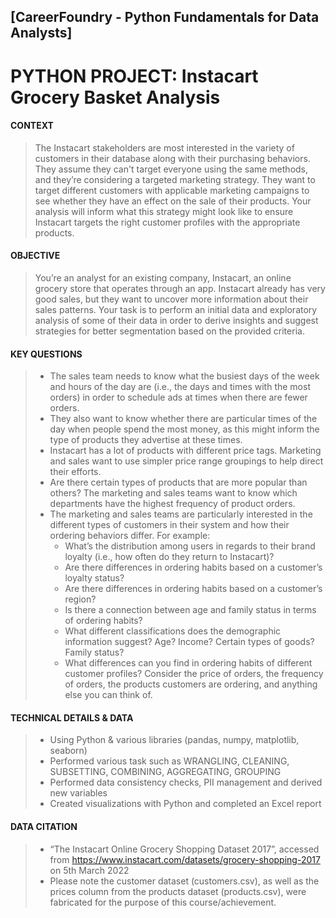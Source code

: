 ## [CareerFoundry - Python Fundamentals for Data Analysts]
# PYTHON PROJECT: Instacart Grocery Basket Analysis

#### CONTEXT

> The Instacart stakeholders are most interested in the variety of customers in their database along with their purchasing behaviors. They assume they can't target everyone using the same methods, and they’re considering a targeted marketing strategy. They want to target different customers with applicable marketing campaigns to see whether they have an effect on the sale of their products. Your analysis will inform what this strategy might look like to ensure Instacart targets the right customer profiles with the appropriate products.


#### OBJECTIVE 

> You’re an analyst for an existing company, Instacart, an online grocery store that operates through an app. Instacart already has very good sales, but they want to uncover more information about their sales patterns. Your task is to perform an initial data and exploratory analysis of some of their data in order to derive insights and suggest strategies for better segmentation based on the provided criteria.

#### KEY QUESTIONS

> - The sales team needs to know what the busiest days of the week and hours of the day are (i.e., the days and times with the most orders) in order to schedule ads at times when there are fewer orders.
> - They also want to know whether there are particular times of the day when people spend the most money, as this might inform the type of products they advertise at these times.
> - Instacart has a lot of products with different price tags. Marketing and sales want to use
simpler price range groupings to help direct their efforts.
> - Are there certain types of products that are more popular than others? The marketing
and sales teams want to know which departments have the highest frequency of product
orders.
> - The marketing and sales teams are particularly interested in the different types of customers in their system and how their ordering behaviors differ. For example:
>   - What’s the distribution among users in regards to their brand loyalty (i.e., how often do they return to Instacart)?
>   - Are there differences in ordering habits based on a customer’s loyalty status?
>   - Are there differences in ordering habits based on a customer’s region?
>   - Is there a connection between age and family status in terms of ordering habits?
>   - What different classifications does the demographic information suggest? Age? Income? Certain types of goods? Family status?
>   - What differences can you find in ordering habits of different customer profiles? Consider the price of orders, the frequency of orders, the products customers are ordering, and anything else you can think of.

#### TECHNICAL DETAILS & DATA

> - Using Python & various libraries (pandas, numpy, matplotlib, seaborn)
> - Performed various task such as WRANGLING, CLEANING, SUBSETTING, COMBINING, AGGREGATING, GROUPING
> - Performed data consistency checks, PII management and derived new variables
> - Created visualizations with Python and completed an Excel report


#### DATA CITATION

> - “The Instacart Online Grocery Shopping Dataset 2017”, accessed from https://www.instacart.com/datasets/grocery-shopping-2017 on 5th March 2022
> - Please note the customer dataset (customers.csv), as well as the prices column from the products dataset (products.csv), were fabricated for the purpose of this course/achievement. 

